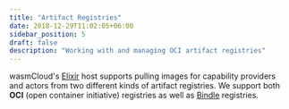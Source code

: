 ```yaml
---
title: "Artifact Registries"
date: 2018-12-29T11:02:05+06:00
sidebar_position: 5
draft: false
description: "Working with and managing OCI artifact registries"
---
```


wasmCloud's [Elixir](../../hosts/elixir) host supports pulling images for capability providers and actors from two different kinds of artifact registries. We support both **OCI** (open container initiative) registries as well as [Bindle](./bindle) registries.